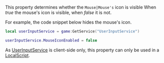This property determines whether the `Mouse|Mouse's` icon is visible When _true_ the mouse's icon is visible, when _false_ it is not.

For example, the code snippet below hides the mouse's icon.

```lua
local userInputService = game:GetService("UserInputService")

userInputService.MouseIconEnabled = false
``` 

As [UserInputService](https://developer.roblox.com/en-us/api-reference/class/UserInputService) is client-side only, this property can only be used in a [LocalScript](https://developer.roblox.com/en-us/api-reference/class/LocalScript).